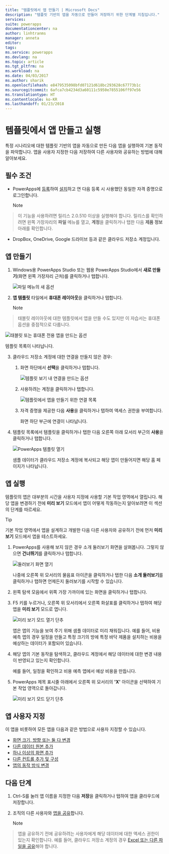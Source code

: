 ```yaml
---
title: "템플릿에서 앱 만들기 | Microsoft Docs"
description: "템플릿 기반의 앱을 자동으로 만들어 저장하기 위한 단계별 지침입니다."
services: 
suite: powerapps
documentationcenter: na
author: linhtranms
manager: anneta
editor: 
tags: 
ms.service: powerapps
ms.devlang: na
ms.topic: article
ms.tgt_pltfrm: na
ms.workload: na
ms.date: 04/03/2017
ms.author: sharik
ms.openlocfilehash: e8479535098bfd07121d618bc293628c67773b1c
ms.sourcegitcommit: 6afca7cb4234d3a60111c5950e7855106ff97e56
ms.translationtype: HT
ms.contentlocale: ko-KR
ms.lasthandoff: 01/23/2018
---
```

# <a name="create-and-run-an-app-from-a-template"></a>템플릿에서 앱 만들고 실행
특정 시나리오에 대한 템플릿 기반의 앱을 자동으로 만든 다음 앱을 실행하여 기본 동작을 파악합니다. 앱을 사용자 지정한 다음 저장하여 다른 사용자와 공유하는 방법에 대해 알아보세요.

## <a name="prerequisites"></a>필수 조건
* PowerApps에 [등록](signup-for-powerapps.md)하여 [설치](http://aka.ms/powerappsinstall)하고 연 다음 등록 시 사용했던 동일한 자격 증명으로 로그인합니다.

    > [!NOTE]
> 이 기능을 사용하려면 릴리스 2.0.510 이상을 실행해야 합니다. 릴리스를 확인하려면 왼쪽 가장자리의 **파일** 메뉴를 열고, **계정**을 클릭하거나 탭한 다음 **제품 정보** 아래를 확인합니다.

* DropBox, OneDrive, Google 드라이브 등과 같은 클라우드 저장소 계정입니다.

## <a name="create-an-app"></a>앱 만들기
1. Windows용 PowerApps Studio 또는 웹용 PowerApps Studio에서 **새로 만들기**(화면 왼쪽 가장자리 근처)를 클릭하거나 탭합니다.

    ![파일 메뉴의 새 옵션](./media/get-started-test-drive/file-new.png)
2. **앱 템플릿** 타일에서 **휴대폰 레이아웃**을 클릭하거나 탭합니다.

   > [!NOTE]
> 태블릿 레이아웃에 대한 템플릿에서 앱을 만들 수도 있지만 이 자습서는 휴대폰 옵션을 중점적으로 다룹니다.

   ![태블릿 또는 휴대폰 전용 앱을 만드는 옵션](./media/get-started-test-drive/phone-app.png)

   템플릿 목록이 나타납니다.

3. 클라우드 저장소 계정에 대한 연결을 만들지 않은 경우:

   1. 화면 하단에서 **선택**을 클릭하거나 탭합니다.

       ![템플릿 보기 내 연결을 만드는 옵션](./media/get-started-test-drive/add-connection.png)
   2. 사용하려는 계정을 클릭하거나 탭합니다.

       ![템플릿에서 앱을 만들기 위한 연결 목록](./media/get-started-test-drive/store-data.png)
   3. 자격 증명을 제공한 다음 **사용**을 클릭하거나 탭하여 액세스 권한을 부여합니다.

       화면 하단 부근에 연결이 나타납니다.

4. 템플릿 목록에서 템플릿을 클릭하거나 탭한 다음 오른쪽 아래 모서리 부근의 **사용**을 클릭하거나 탭합니다.

    ![PowerApps 템플릿 열기](./media/get-started-test-drive/open-template.png)

    샘플 데이터가 클라우드 저장소 계정에 복사되고 해당 앱이 만들어지면 해당 홈 페이지가 나타납니다.

## <a name="run-the-app"></a>앱 실행
템플릿의 앱은 대부분의 시간을 사용자 지정에 사용할 기본 작업 영역에서 열립니다. 해당 앱을 변경하기 전에 **미리 보기** 모드에서 앱이 어떻게 작동하는지 알아보려면 이 섹션의 단계를 따르세요.

> [!TIP]
> 기본 작업 영역에서 앱을 설계하고 개발한 다음 다른 사용자와 공유하기 전에 먼저 **미리 보기** 모드에서 앱을 테스트하세요.

1. PowerApps를 사용해 보지 않은 경우 소개 둘러보기 화면을 살펴봅니다. 그렇지 않으면 **건너뛰기**를 클릭하거나 탭합니다.

    ![둘러보기 화면 열기](./media/get-started-test-drive/quick-tour.png)

    나중에 오른쪽 위 모서리의 물음표 아이콘을 클릭하거나 탭한 다음 **소개 둘러보기**를 클릭하거나 탭하면 언제든지 둘러보기를 시작할 수 있습니다.

2. 왼쪽 탐색 모음에서 위쪽 가장 가까이에 있는 화면을 클릭하거나 탭합니다.

3. F5 키를 누르거나, 오른쪽 위 모서리에서 오른쪽 화살표를 클릭하거나 탭하여 해당 앱을 **미리 보기** 모드로 엽니다.

    ![미리 보기 모드 열기 단추](./media/get-started-test-drive/open-preview.png)

    앱은 앱의 기능을 보여 주기 위해 샘플 데이터로 미리 채워집니다. 예를 들어, 비용 예측 앱의 경우 일정을 만들고 특정 크기의 방에 특정 바닥 제품을 설치하는 비용을 예상하는 데이터가 포함되어 있습니다.

4. 해당 앱의 기본 동작을 탐색하고, 클라우드 계정에서 해당 데이터에 대한 변경 내용이 반영되고 있는지 확인합니다.

    예를 들어, 일정을 확인하고 비용 예측 앱에서 예상 비용을 만듭니다.

5. PowerApps 제목 표시줄 아래에서 오른쪽 위 모서리의 **'X'** 아이콘을 선택하여 기본 작업 영역으로 돌아갑니다.

    ![미리 보기 모드 닫기 단추](./media/get-started-test-drive/close-preview.png)

## <a name="customize-the-app"></a>앱 사용자 지정
이 앱을 비롯하여 모든 앱을 다음과 같은 방법으로 사용자 지정할 수 있습니다.

* [화면 크기, 방향 또는 둘 다 변경](set-aspect-ratio-portrait-landscape.md)
* [다른 데이터 원본 추가](add-data-connection.md)
* [하나 이상의 화면 추가](add-screen-context-variables.md)
* [다른 컨트롤 추가 및 구성](add-configure-controls.md)
* [앱의 동작 방식 변경](working-with-formulas.md)

## <a name="next-steps"></a>다음 단계
1. Ctrl-S를 눌러 앱 이름을 지정한 다음 **저장**을 클릭하거나 탭하여 앱을 클라우드에 저장합니다.
2. 조직의 다른 사용자와 [앱을 공유](share-app.md)합니다.

    > [!NOTE]
> 앱을 공유하기 전에 공유하려는 사용자에게 해당 데이터에 대한 액세스 권한이 있는지 확인합니다. 예를 들어, 클라우드 저장소 계정의 경우 [Excel 또는 다른 파일을 공유](share-app-data.md)해야 합니다.
